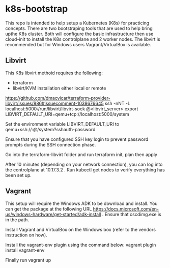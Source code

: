# k8s-bootstrap

This repo is intended to help setup a Kubernetes (K8s) for practicing concepts. There are two bootstraping tools that are used to help bring upthe K8s cluster. Both will configure the basic infrastructure then use cloud-init to install the K8s controlplane and 2 worker nodes. The libvirt is recommended but for Windows users Vagrant/VirtualBox is available.

## Libvirt 

This K8s libvirt methoid requires the following:
* terraform
* libvirt/KVM installation either local or remote

https://github.com/dmacvicar/terraform-provider-libvirt/issues/886#issuecomment-1038676645
ssh -nNT -L localhost:5000:/run/libvirt/libvirt-sock <username>@<libvirt_server>
export LIBVIRT_DEFAULT_URI=qemu+tcp://localhost:5000/system

Set the environment variable LIBVIRT_DEFAULT_URI to
qemu+ssh://<username>:<password>@<libvirt-ip>/system?sshauth-password

Ensure that you have configured SSH key login to prevent password prompts during the SSH connection phase.

Go into the terraform-libvirt folder and run terraform init, plan then apply

After 10 minutes (depending on your network connection), you can log into the controlplane at 10.17.3.2 . Run kubectl get nodes to verify everything has been set up.

## Vagrant

This setup will require the Windows ADK to be download and install. You can get the package at the following URL https://docs.microsoft.com/en-us/windows-hardware/get-started/adk-install . Ensure that oscdimg.exe is in the path. 

Install Vagrant and VirtualBox on the Windows box (refer to the vendors instruction on how).

Install the vagrant-env plugin using the command below:
vagrant plugin install vagrant-env

Finally run vagrant up


